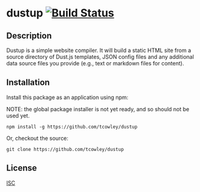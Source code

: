 # dustup  [![Build Status](https://travis-ci.org/tcowley/dustup.svg?branch=master)](https://travis-ci.org/tcowley/dustup)

## Description

Dustup is a simple website compiler. It will build a static HTML site from a source directory of Dust.js templates, JSON config files and any additional data source files you provide (e.g., text or markdown files for content).

## Installation

Install this package as an application using npm:

NOTE: the global package installer is not yet ready, and so should not be used yet.

```
npm install -g https://github.com/tcowley/dustup
```

Or, checkout the source:

```
git clone https://github.com/tcowley/dustup
```

## License

[ISC](https://opensource.org/licenses/ISC)



